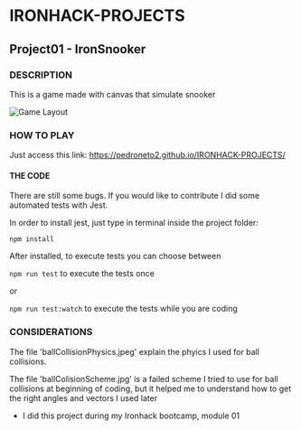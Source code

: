 # IRONHACK-PROJECTS
## Project01 - IronSnooker 

### DESCRIPTION
This is a game made with canvas that simulate snooker

![Game Layout](https://github.com/pedroneto2/IRONHACK-PROJECTS/blob/master/images/The_game.jpg?raw=true)

### HOW TO PLAY
Just access this link: https://pedroneto2.github.io/IRONHACK-PROJECTS/

#### THE CODE
There are still some bugs. If you would like to contribute I did some automated tests with Jest.

In order to install jest, just type in terminal inside the project folder:

`npm install`

After installed, to execute tests you can choose between

`npm run test` to execute the tests once

or

`npm run test:watch` to execute the tests while you are coding

### CONSIDERATIONS

The file 'ballCollisionPhysics.jpeg' explain the phyics I used for ball collisions.

The file 'ballColisionScheme.jpg' is a failed scheme I tried to use for ball collisions at beginning of coding,
but it helped me to understand how to get the right angles and vectors I used later

* I did this project during my Ironhack bootcamp, module 01
